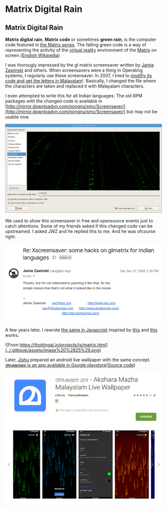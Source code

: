 # Matrix Digital Rain

## 

## Matrix Digital Rain

**Matrix digital rain**, **Matrix code** or sometimes **green rain**, is the computer code featured in [the Matrix series](https://en.wikipedia.org/wiki/The_Matrix_%28franchise%29). The falling green code is a way of representing the activity of the [virtual reality](https://en.wikipedia.org/wiki/Virtual_reality) environment of the [Matrix](https://en.wikipedia.org/wiki/Matrix_%28fictional_universe%29) on screen.\([English Wikipedia](https://en.wikipedia.org/wiki/Matrix_digital_rain)\)

I was thorougly impressed by the gl matrix  screensaver written by [Jamie Zawinski](https://www.jwz.org/)  and others. When screensavers were a thing in Operating systems, I regularly use these screensaver. In 2007, I tried to [modifiy its code and get the letters in Malayalam](https://thottingal.in/blog/2007/11/05/hacking-the-glmatrix-screensaver/)!. Basically, I changed the file where the characters are taken and replaced it with Malayalam characters.

I even attempted to write this for all Indian languages. The old RPM packages with the changed code is available in [http://mirror.downloadvn.com/nongnu/smc/Screensaver/](http://mirror.downloadvn.com/nongnu/smc/Screensaver/) but may not be usable now.

![Gnome Screensaver settings showing Hindi glmatrix preview](../.gitbook/assets/image%20%2822%29.png)

We used to show this screensaver in free and opensource events just to catch attentions. Some of my friends asked if this changed code can be upstreamed. I asked JWZ and he replied this to me. And he was ofcourse right.

![](../.gitbook/assets/image%20%2824%29.png)

A few years later, I rewrote [the same in Javascript](https://thottingal.in/projects/js/matrix.html) inspired by [this](http://timelessname.com/sandbox/matrix.html) and [this](http://thecodeplayer.com/walkthrough/matrix-rain-animation-html5-canvas-javascript) works.

![From https://thottingal.in/projects/js/matrix.html](../.gitbook/assets/image%20%2825%29.png)

Later, [Jishu](https://j15h.nu/) prepared an android live wallpaper with the same concept. [അക്ഷരമഴ is an app available in Google playstore](https://play.google.com/store/apps/details?id=in.androidtweak.rain&hl=en_IN)\([Source code](https://gitlab.com/jishnu7/Akshara-Mazha)\)

![](../.gitbook/assets/image%20%2823%29.png)

## 

